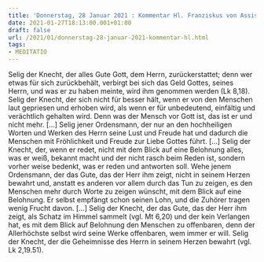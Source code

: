 ```yaml
---
title: 'Donnerstag, 28 Januar 2021 : Kommentar Hl. Franziskus von Assisi'
date: 2021-01-27T18:13:00.001+01:00
draft: false
url: /2021/01/donnerstag-28-januar-2021-kommentar-hl.html
tags: 
- MEDITATIO
---
```


Selig der Knecht, der alles Gute Gott, dem Herrn, zurückerstattet; denn wer etwas für sich zurückbehält, verbirgt bei sich das Geld Gottes, seines Herrn, und was er zu haben meinte, wird ihm genommen werden (Lk 8,18). Selig der Knecht, der sich nicht für besser hält, wenn er von den Menschen laut gepriesen und erhoben wird, als wenn er für unbedeutend, einfältig und verächtlich gehalten wird. Denn was der Mensch vor Gott ist, das ist er und nicht mehr. \[…\] Selig jener Ordensmann, der nur an den hochheiligen Worten und Werken des Herrn seine Lust und Freude hat und dadurch die Menschen mit Fröhlichkeit und Freude zur Liebe Gottes führt. \[…\] Selig der Knecht, der, wenn er redet, nicht mit dem Blick auf eine Belohnung alles, was er weiß, bekannt macht und der nicht rasch beim Reden ist, sondern vorher weise bedenkt, was er reden und antworten soll. Wehe jenem Ordensmann, der das Gute, das der Herr ihm zeigt, nicht in seinem Herzen bewahrt und, anstatt es anderen vor allem durch das Tun zu zeigen, es den Menschen mehr durch Worte zu zeigen wünscht, mit dem Blick auf eine Belohnung. Er selbst empfängt schon seinen Lohn, und die Zuhörer tragen wenig Frucht davon. \[…\] Selig der Knecht, der das Gute, das der Herr ihm zeigt, als Schatz im Himmel sammelt (vgl. Mt 6,20) und der kein Verlangen hat, es mit dem Blick auf Belohnung den Menschen zu offenbaren, denn der Allerhöchste selbst wird seine Werke offenbaren, wem immer er will. Selig der Knecht, der die Geheimnisse des Herrn in seinem Herzen bewahrt (vgl. Lk 2,19.51).